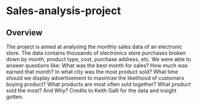 # Sales-analysis-project
## Overview
 The project is aimed at analysing the monthly sales data of an electronic store. The data contains thousands of electronics store purchases broken down by month, product type, cost, purchase address, etc.
 We were able to answer questions like:
 What was the best month for sales? How much was earned that month?
 In what city was the most product sold?
 What time should we display advertisement to maximize the likelihood of customers buying product?
 What products are most often sold together?
 What product sold the most? And Why?
 Credits to Keith Galli for the data and insight gotten.
